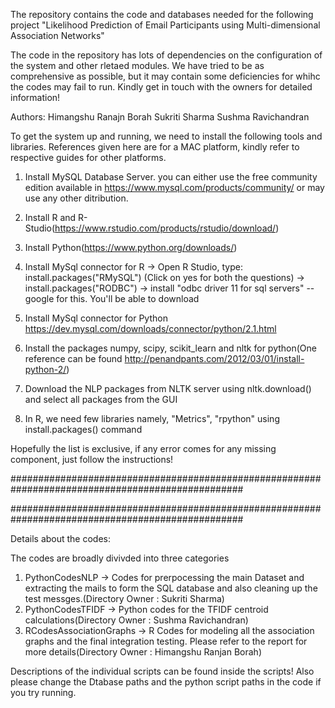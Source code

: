 The repository contains the code and databases needed for the following project
"Likelihood Prediction of Email Participants using Multi-dimensional Association Networks"

The code in the repository has lots of dependencies on the configuration of the system and other rletaed modules. We have tried to be as comprehensive as possible, but it may contain some deficiencies for whihc the codes may fail to run. Kindly get in touch with the owners for detailed information!

Authors:
Himangshu Ranajn Borah
Sukriti Sharma
Sushma Ravichandran

To get the system up and running, we need to install the following tools and libraries. References given here are for a MAC platform, kindly refer to respective guides for other platforms.

1. Install MySQL Database Server. you can either use the free community edition available in 
https://www.mysql.com/products/community/
or may use any other ditribution.

2. Install R and R-Studio(https://www.rstudio.com/products/rstudio/download/)

3. Install Python(https://www.python.org/downloads/)

4. Install MySql connector for R
-> Open R Studio, type: install.packages("RMySQL")
(Click on yes for both the questions)
-> install.packages("RODBC")
-> install "odbc driver 11 for sql servers" -- google for this. You'll be able to download

5. Install MySql connector for Python https://dev.mysql.com/downloads/connector/python/2.1.html

6. Install the packages numpy, scipy, scikit_learn and nltk for python(One reference can be found http://penandpants.com/2012/03/01/install-python-2/)

7. Download the NLP packages from NLTK server using nltk.download() and select all packages from the GUI

8. In R, we need few libraries namely, "Metrics", "rpython" using install.packages() command


Hopefully the list is exclusive, if any error comes for any missing component, just follow the instructions!

##################################################################################################

##################################################################################################

Details about the codes:

The codes are broadly divivded into three categories
1. PythonCodesNLP -> Codes for prerpocessing the main Dataset and extracting the mails to form the SQL database and also cleaning up the test messges.(Directory Owner : Sukriti Sharma)
2. PythonCodesTFIDF -> Python codes for the TFIDF centroid calculations(Directory Owner : Sushma Ravichandran)
3. RCodesAssociationGraphs -> R Codes for modeling all the association graphs and the final integration testing. Please refer to the report for more details(Directory Owner : Himangshu Ranjan Borah)

Descriptions of the individual scripts can be found inside the scripts!
Also please change the Dtabase paths and the python script paths in the code if you try running.


